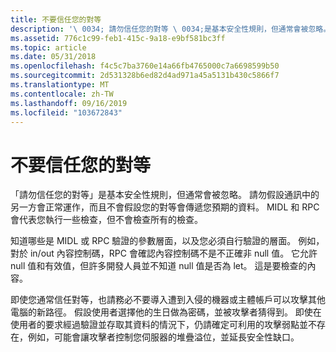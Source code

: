 ```yaml
---
title: 不要信任您的對等
description: '\ 0034; 請勿信任您的對等 \ 0034;是基本安全性規則，但通常會被忽略。'
ms.assetid: 776c1c99-feb1-415c-9a18-e9bf581bc3ff
ms.topic: article
ms.date: 05/31/2018
ms.openlocfilehash: f4c5c7ba3760e14a66fb4765000c7a6698599b50
ms.sourcegitcommit: 2d531328b6ed82d4ad971a45a5131b430c5866f7
ms.translationtype: MT
ms.contentlocale: zh-TW
ms.lasthandoff: 09/16/2019
ms.locfileid: "103672843"
---
```

# <a name="do-not-trust-your-peer"></a>不要信任您的對等

「請勿信任您的對等」是基本安全性規則，但通常會被忽略。 請勿假設通訊中的另一方會正常運作，而且不會假設您的對等會傳遞您預期的資料。 MIDL 和 RPC 會代表您執行一些檢查，但不會檢查所有的檢查。

知道哪些是 MIDL 或 RPC 驗證的參數層面，以及您必須自行驗證的層面。 例如，對於 in/out 內容控制碼，RPC 會確認內容控制碼不是不正確非 null 值。 它允許 null 值和有效值，但許多開發人員並不知道 null 值是否為 let。 這是要檢查的內容。

即使您通常信任對等，也請務必不要導入遭到入侵的機器或主體帳戶可以攻擊其他電腦的新路徑。 假設使用者選擇他的生日做為密碼，並被攻擊者猜得到。 即使在使用者的要求經過驗證並存取其資料的情況下，仍請確定可利用的攻擊弱點並不存在，例如，可能會讓攻擊者控制您伺服器的堆疊溢位，並延長安全性缺口。

 

 




